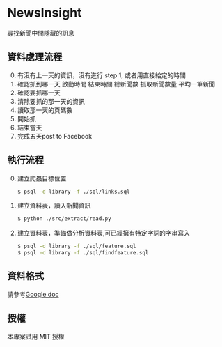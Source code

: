 NewsInsight
===========

尋找新聞中間隱藏的訊息


## 資料處理流程

0. 有沒有上一天的資訊，沒有進行 step 1, 或者用直接給定的時間
1. 確認抓到哪一天     啟動時間   結束時間   總新聞數   抓取新聞數量   平均一筆新聞
2. 確認要抓哪一天
3. 清除要抓的那一天的資訊
4. 讀取那一天的頁碼數
5. 開始抓
6. 結束當天
7. 完成五天post to Facebook



## 執行流程


0. 建立爬蟲目標位置

	```bash
	$ psql -d library -f ./sql/links.sql
	```

1. 建立資料表，讀入新聞資訊

	```bash
	$ python ./src/extract/read.py 
	```
2. 建立資料表，準備做分析資料表,可已經擁有特定字詞的字串寫入

	```bash
	$ psql -d library -f ./sql/feature.sql
	$ psql -d library -f ./sql/findfeature.sql
	```	





## 資料格式

請參考[Google doc](https://docs.google.com/spreadsheets/d/1crRBz8PG_0RyFh1MZCBON4ipndSpBlNzzWxc8BN9zO0/edit?usp=sharing)

## 授權

本專案試用 MIT 授權
